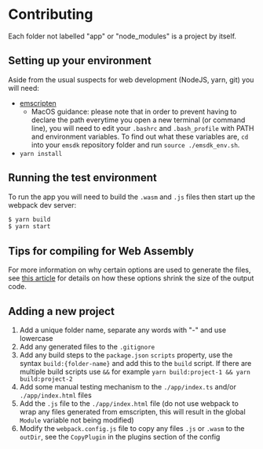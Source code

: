 # Contributing

Each folder not labelled "app" or "node_modules" is a project by itself.

## Setting up your environment

Aside from the usual suspects for web development (NodeJS, yarn, git) you will need:
- [emscripten](https://emscripten.org/docs/getting_started/downloads.html)
    - MacOS guidance: please note that in order to prevent having to declare the path everytime you open a new terminal (or command line), you will need to edit your `.bashrc` and `.bash_profile` with PATH and environment variables. To find out what these variables are, `cd` into your `emsdk` repository folder and run `source ./emsdk_env.sh`.
- `yarn install`

## Running the test environment

To run the app you will need to build the `.wasm` and `.js` files then start up the webpack dev server:

```bash
$ yarn build
$ yarn start
```

## Tips for compiling for Web Assembly

For more information on why certain options are used to generate the files, see [this article](https://hacks.mozilla.org/2018/01/shrinking-webassembly-and-javascript-code-sizes-in-emscripten/) for details on how these options shrink the size of the output code.

## Adding a new project

1. Add a unique folder name, separate any words with "-" and use lowercase
2. Add any generated files to the `.gitignore`
3. Add any build steps to the `package.json` `scripts` property, use the syntax `build:{folder-name}` and add this to the `build` script. If there are multiple build scripts use `&&` for example `yarn build:project-1 && yarn build:project-2`
4. Add some manual testing mechanism to the `./app/index.ts` and/or `./app/index.html` files
5. Add the `.js` file to the `./app/index.html` file (do not use webpack to wrap any files generated from emscripten, this will result in the global `Module` variable not being modified)
6. Modify the `webpack.config.js` file to copy any files `.js` or `.wasm` to the `outDir`, see the `CopyPlugin` in the plugins section of the config
